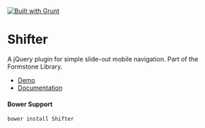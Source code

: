 <a href="http://gruntjs.com" target="_blank"><img src="https://cdn.gruntjs.com/builtwith.png" alt="Built with Grunt"></a> 
# Shifter 

A jQuery plugin for simple slide-out mobile navigation. Part of the Formstone Library. 

- [Demo](http://formstone.it/components/Shifter/demo/index.html) 
- [Documentation](http://formstone.it/shifter/) 

#### Bower Support 
`bower install Shifter` 